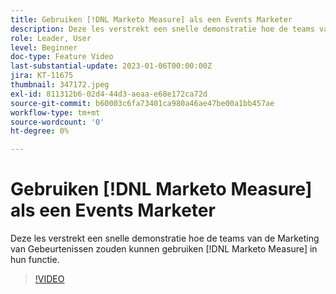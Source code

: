 ```yaml
---
title: Gebruiken [!DNL Marketo Measure] als een Events Marketer
description: Deze les verstrekt een snelle demonstratie hoe de teams van de Marketing van Gebeurtenissen zouden kunnen gebruiken [!DNL Marketo Measure] in hun functie.
role: Leader, User
level: Beginner
doc-type: Feature Video
last-substantial-update: 2023-01-06T00:00:00Z
jira: KT-11675
thumbnail: 347172.jpeg
exl-id: 811312b6-02d4-44d3-aeaa-e68e172ca72d
source-git-commit: b60003c6fa73401ca980a46ae47be00a1bb457ae
workflow-type: tm+mt
source-wordcount: '0'
ht-degree: 0%

---
```


# Gebruiken [!DNL Marketo Measure] als een Events Marketer

Deze les verstrekt een snelle demonstratie hoe de teams van de Marketing van Gebeurtenissen zouden kunnen gebruiken [!DNL Marketo Measure] in hun functie.

>[!VIDEO](https://video.tv.adobe.com/v/347172/?quality=12&learn=on)
